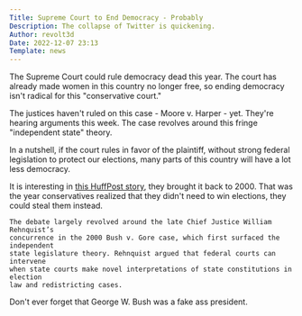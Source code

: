 ```yaml
---
Title: Supreme Court to End Democracy - Probably
Description: The collapse of Twitter is quickening. 
Author: revolt3d
Date: 2022-12-07 23:13
Template: news
---
```

The Supreme Court could rule democracy dead this year. The court has already made women in this country no longer free, so ending democracy isn't radical for this "conservative court."

The justices haven't ruled on this case - Moore v. Harper - yet. They're hearing arguments this week. The case revolves around this fringe "independent state" theory. 

In a nutshell, if the court rules in favor of the plaintiff, without strong federal legislation to protect our elections, many parts of this country will have a lot less democracy.

It is interesting in [this HuffPost story](https://www.huffpost.com/entry/supreme-court-independent-state-legislature-theory_n_6390fce8e4b0b72f15bfa03d), they brought it back to 2000. That was the year conservatives realized that they didn't need to win elections, they could steal them instead.

```
The debate largely revolved around the late Chief Justice William Rehnquist’s 
concurrence in the 2000 Bush v. Gore case, which first surfaced the independent 
state legislature theory. Rehnquist argued that federal courts can intervene 
when state courts make novel interpretations of state constitutions in election 
law and redistricting cases.
```

Don't ever forget that George W. Bush was a fake ass president.
